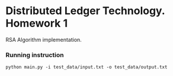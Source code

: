 # Distributed Ledger Technology. Homework 1

RSA Algorithm implementation. 

### Running instruction
``python main.py -i test_data/input.txt -o test_data/output.txt`` 
